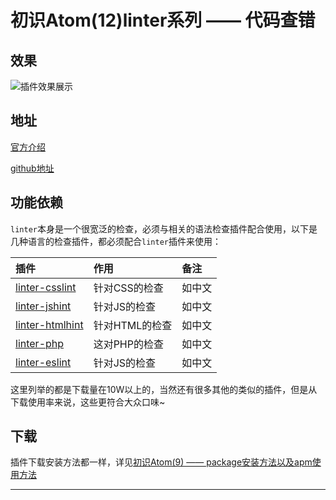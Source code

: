 # 初识Atom(12)linter系列 —— 代码查错

## 效果

![][2]

## 地址

[官方介绍][3]

[github地址][4]

## 功能依赖

`linter`本身是一个很宽泛的检查，必须与相关的语法检查插件配合使用，以下是几种语言的检查插件，都必须配合`linter`插件来使用：

| 插件 | 作用 | 备注 |
| :----- | :---- | :----- |
| [linter-csslint][5] | 针对CSS的检查 | 如中文 |
| [linter-jshint][6] | 针对JS的检查 | 如中文 |
| [linter-htmlhint][7] | 针对HTML的检查 | 如中文 |
| [linter-php][8] | 这对PHP的检查 | 如中文 |
| [linter-eslint][9] | 针对JS的检查 | 如中文 |

这里列举的都是下载量在10W以上的，当然还有很多其他的类似的插件，但是从下载使用率来说，这些更符合大众口味~

## 下载

插件下载安装方法都一样，详见[初识Atom(9) —— package安装方法以及apm使用方法][1]


***

[1]:/package.md "package安装方法"
[2]:https://github.com/kaivin/atom/raw/master/images/linter/linter1.gif "插件效果展示"
[3]:https://atom.io/packages/linter "插件Atom地址"
[4]:https://github.com/steelbrain/linter "插件github地址"
[5]:https://github.com/AtomLinter/linter-csslint "插件github地址"
[6]:https://github.com/AtomLinter/linter-jshint "插件github地址"
[7]:https://github.com/AtomLinter/linter-htmlhint "插件github地址"
[8]:https://github.com/AtomLinter/linter-php "插件github地址"
[9]:https://github.com/AtomLinter/linter-eslint "插件github地址"
